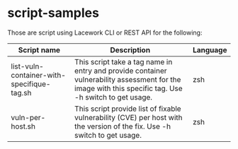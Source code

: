 # script-samples

Those are script using Lacework CLI or REST API for the following:

Script name | Description | Language 
------------|-------------|---------
list-vuln-container-with-specifique-tag.sh | This script take a tag name in entry and provide container vulnerability assessment for the image with this specific tag. Use -h switch to get usage. | zsh
vuln-per-host.sh | This script provide list of fixable vulnerability (CVE) per host with the version of the fix. Use -h switch to get usage. | zsh
